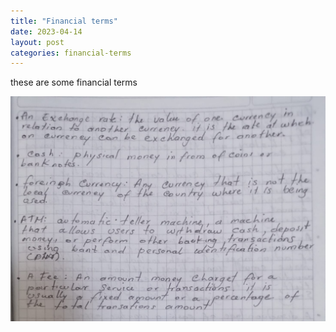 ```yaml
---
title: "Financial terms"
date: 2023-04-14
layout: post
categories: financial-terms
---
```


these are some financial terms

<img src="../assets/img/tr-f.jpeg" alt="" srcset="">
